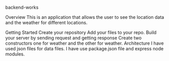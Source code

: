 backend-works

Overview
This is an application that allows the user to see the location data and the weather for different locations.

Getting Started
Create your repository
Add your files to your repo.
Build your server by sending request and getting response
Create two constructors one for weather and the other for weather.
Architecture
I have used json files for data files.
I have use package.json file and express node modules.
